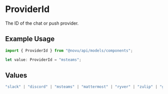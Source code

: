 # ProviderId

The ID of the chat or push provider.

## Example Usage

```typescript
import { ProviderId } from "@novu/api/models/components";

let value: ProviderId = "msteams";
```

## Values

```typescript
"slack" | "discord" | "msteams" | "mattermost" | "ryver" | "zulip" | "grafana-on-call" | "getstream" | "rocket-chat" | "whatsapp-business" | "fcm" | "apns" | "expo" | "one-signal" | "pushpad" | "push-webhook" | "pusher-beams"
```